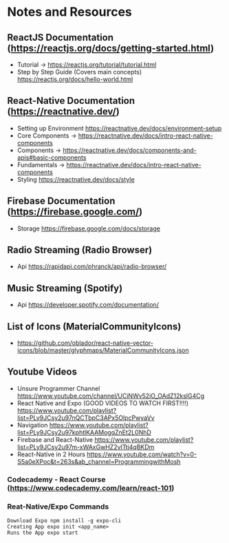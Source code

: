 # Notes and Resources

## ReactJS Documentation (https://reactjs.org/docs/getting-started.html)
- Tutorial -> https://reactjs.org/tutorial/tutorial.html
- Step by Step Guide (Covers main concepts) https://reactjs.org/docs/hello-world.html

## React-Native Documentation (https://reactnative.dev/)
- Setting up Environment https://reactnative.dev/docs/environment-setup
- Core Components -> https://reactnative.dev/docs/intro-react-native-components
- Components -> https://reactnative.dev/docs/components-and-apis#basic-components
- Fundamentals -> https://reactnative.dev/docs/intro-react-native-components
- Styling https://reactnative.dev/docs/style

## Firebase Documentation (https://firebase.google.com/)
- Storage https://firebase.google.com/docs/storage

## Radio Streaming (Radio Browser)
- Api https://rapidapi.com/phranck/api/radio-browser/

## Music Streaming (Spotify)
- Api https://developer.spotify.com/documentation/

## List of Icons (MaterialCommunityIcons)
- https://github.com/oblador/react-native-vector-icons/blob/master/glyphmaps/MaterialCommunityIcons.json

## Youtube Videos
- Unsure Programmer Channel https://www.youtube.com/channel/UCiNWv52iO_OAdZ12kslG4Cg
- React Native and Expo (GOOD VIDEOS TO WATCH FIRST!!!!) https://www.youtube.com/playlist?list=PLy9JCsy2u97nQCTbpC3APx5OlpcPwyaVv
- Navigation https://www.youtube.com/playlist?list=PLy9JCsy2u97kphtlKAAMogqZnEt2L0NhD
- Firebase and React-Native https://www.youtube.com/playlist?list=PLy9JCsy2u97m-xWAxGwHZ2vITtj4qBKDm
- React-Native in 2 Hours https://www.youtube.com/watch?v=0-S5a0eXPoc&t=263s&ab_channel=ProgrammingwithMosh
 
### Codecademy - React Course (https://www.codecademy.com/learn/react-101)

### Reat-Native/Expo Commands

```
Download Expo npm install -g expo-cli
Creating App expo init <app_name> 
Runs the App expo start
```